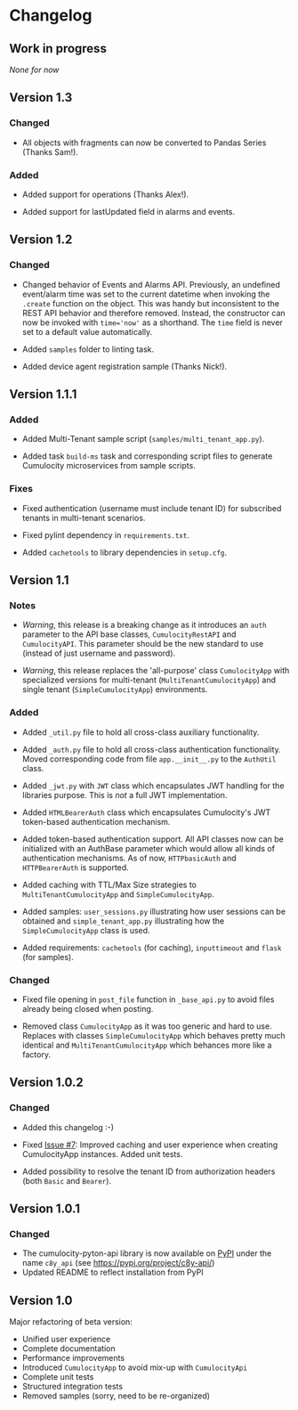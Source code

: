 # Changelog


## Work in progress

_None for now_


## Version 1.3

### Changed

* All objects with fragments can now be converted to Pandas Series (Thanks Sam!).

### Added 

* Added support for operations (Thanks Alex!).

* Added support for lastUpdated field in alarms and events.


## Version 1.2

### Changed

* Changed behavior of Events and Alarms API. Previously, an undefined event/alarm time was set to the current datetime 
  when invoking the `.create` function on the object. This was handy but inconsistent to the REST API behavior and
  therefore removed. Instead, the constructor can now be invoked with `time='now'` as a shorthand. The `time` field
  is never set to a default value automatically.

* Added `samples` folder to linting task.

* Added device agent registration sample (Thanks Nick!).


## Version 1.1.1

### Added

* Added Multi-Tenant sample script (`samples/multi_tenant_app.py`).

* Added task `build-ms` task and corresponding script files to generate Cumulocity microservices from sample scripts.

### Fixes

* Fixed authentication (username must include tenant ID) for subscribed tenants in multi-tenant scenarios. 

* Fixed pylint dependency in `requirements.txt`.

* Added `cachetools` to library dependencies in `setup.cfg`.


## Version 1.1

### Notes

* _Warning_, this release is a breaking change as it introduces an `auth` parameter to the API base classes,
  `CumulocityRestAPI` and `CumulocityAPI`. This parameter should be the new standard to use (instead of just
  username and password).

* _Warning_, this release replaces the 'all-purpose' class `CumulocityApp` with specialized versions for multi-tenant
  (`MultiTenantCumulocityApp`) and single tenant (`SimpleCumulocityApp`) environments.

### Added

* Added `_util.py` file to hold all cross-class auxiliary functionality.

* Added `_auth.py` file to hold all cross-class authentication functionality. Moved corresponding code from file
  `app.__init__.py` to the `AuthUtil` class.
 
* Added `_jwt.py` with `JWT` class which encapsulates JWT handling for the libraries purpose. This is _not_ a full
  JWT implementation. 

* Added `HTMLBearerAuth` class which encapsulates Cumulocity's JWT token-based authentication mechanism. 
 
* Added token-based authentication support. All API classes now can be initialized with an AuthBase parameter which
  would allow all kinds of authentication mechanisms. As of now, `HTTPbasicAuth` and `HTTPBearerAuth` is supported.

* Added caching with TTL/Max Size strategies to `MultiTenantCumulocityApp` and `SimpleCumulocityApp`.

* Added samples: `user_sessions.py` illustrating how user sessions can be obtained and `simple_tenant_app.py` 
  illustrating how the `SimpleCumulocityApp` class is used.

* Added requirements: `cachetools` (for caching), `inputtimeout` and `flask` (for samples).

### Changed

* Fixed file opening in `post_file` function in `_base_api.py` to avoid files already being closed when posting.

* Removed class `CumulocityApp` as it was too generic and hard to use. Replaces with classes `SimpleCumulocityApp`
  which behaves pretty much identical and `MultiTenantCumulocityApp` which behances more like a factory.


## Version 1.0.2

### Changed

* Added this changelog :-)

* Fixed [Issue #7](https://github.com/SoftwareAG/cumulocity-python-api/issues/7):
  Improved caching and user experience when creating CumulocityApp instances. Added unit tests.

* Added possibility to resolve the tenant ID from authorization headers (both `Basic` and `Bearer`).


## Version 1.0.1

### Changed

* The cumulocity-pyton-api library is now available on [PyPI](https://pypi.org) under the name `c8y_api` (see https://pypi.org/project/c8y-api/) 
* Updated README to reflect installation from PyPI 


## Version 1.0

Major refactoring of beta version:
* Unified user experience
* Complete documentation
* Performance improvements
* Introduced `CumulocityApp` to avoid mix-up with `CumulocityApi`
* Complete unit tests
* Structured integration tests
* Removed samples (sorry, need to be re-organized)
